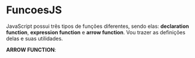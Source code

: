 # FuncoesJS

JavaScript possui três tipos de funções diferentes, sendo elas: **declaration function**, **expression function** e **arrow function**. Vou  trazer as definições delas e suas utilidades. 

**ARROW FUNCTION**: 
  
